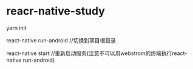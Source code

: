 # reacr-native-study

yarn init

react-native run-android //切换到项目根目录

react-native start //重新启动服务(注意不可以用webstrom的终端执行react-native run-android)
